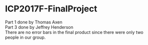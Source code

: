 # ICP2017F-FinalProject  
Part 1 done by Thomas Axen  
Part 3 done by Jeffrey Henderson  
There are no error bars in the final product since there were only two people in our group.
